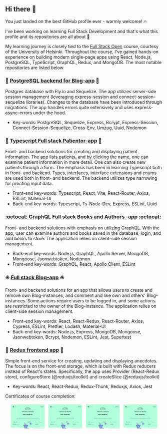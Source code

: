## Hi there 👋

You just landed on the best GitHub profile ever - warmly welcome! 🔥

I've been working on learning Full Stack Development and that's what this profile and its repositories are all about 🚀

My learning journey is closely tied to the [Full Stack Open](https://fullstackopen.com/en/about) course, courtesy of the University of Helsinki. Throughout the course, I've gained hands-on experience on building modern single-page apps using React, Node.js, PostgreSQL, TypeScript, GraphQL, Redux, and MongoDB. The most notable repositories are listed below 

### 🥇 [PostgreSQL backend for Blog-app](https://github.com/ErikHusgafvel/osa13_blogisovelluksen_backend_psql) 🥇
   Postgres database with Fly.io and Sequelize. The app utilizes server-side session management (leveraging express-session and connect-session-sequelize libraries). Changes to the database have been introduced through migrations. The app handles errors quite extensively and uses express-async-errors under the hood.
   - Key-words: PostgreSQL, Sequelize, Express, Bcrypt, Express-Session, Connect-Session-Sequelize, Cross-Env, Umzug, Uuid, Nodemon

### 🤖 [Typescript Full stack Patientor-app](https://github.com/ErikHusgafvel/HY-MOOC-Full-stack-development/tree/master/osa9/patientor) 🤖
   Front- and backend solutions for creating and displaying patient information. The app lists patients, and by clicking the name, one can examine patient information in more detail. One can also create new patients through a form. The emphasis has been in learning Typescript both in front- and backend. Types, interfaces, interface extensions and enums are used both in front- and backend. The backend utilizes type narrowing for proofing input data.
   - Front-end key-words: Typescript, React, Vite, React-Router, Axios, ESLint, Material-UI
   - Back-end key-words: Typescript, Ts-Node-Dev, Express, ESLint, Uuid

### :octocat: [GraphQL Full stack Books and Authors -app](https://github.com/ErikHusgafvel/HY-MOOC-Full-stack-development/tree/master/osa8/kirjat-ja-kirjailijat) :octocat:
Front- and backend solutions with emphasis on utilizing GraphQL. With the app, user can examine authors and books saved in the database, login, and add books to store. The application relies on client-side session management.
   - Back-end key-words: Node.js, GraphQL, Apollo Server, MongoDB, Mongoose, Jsonwebtoken, Nodemon
   - Front-end key-words: GraphQL, React, Apollo Client, ESLint

### ✳️ [Full stack Blog-app](https://github.com/ErikHusgafvel/HY-MOOC-Full-stack-development/tree/master/osa7/blogapp) ✳️
Front- and backend solutions for an app that allows users to create and remove own Blog-instances, and comment and like own and others' Blog-instances. Some actions require users to be logged in, and some actions are restricted to the owner of the Blog-instance. The application relies on client-side session management.
   - Front-end key-words: React, React-Redux, React-Router, Axios, Cypress, ESLint, Prettier, Lodash, Material-UI
   - Back-end key-words: Node.js, Express, MongoDB, Mongoose, Jsonwebtoken, Bcrypt, Nodemon, ESLint, Jest, Supertest

### 🧠 [Redux frontend app](https://github.com/ErikHusgafvel/HY-MOOC-Full-stack-development/tree/master/osa6/redux-anecdotes) 🧠
Simple front-end service for creating, updating and displaying anecdotes. The focus is on the front-end storage, which is built with Redux reducers instead of React's states. Specifically, the app uses Provider (React-Redux store), configureStore (@reduxjs/toolkit) and createSlice (@reduxjs/toolkit)
- Key-words: React, React-Redux, Redux-Thunk, Reduxjs, Axios, Jest
  
Certificates of course completion:
<p align="center">
   <img src="https://github.com/ErikHusgafvel/HY-MOOC-Full-stack-development/blob/master/certificate-fullstack_0-7.png" alt="Basic course certificate" width="23%"/> <img src="https://github.com/ErikHusgafvel/HY-MOOC-Full-stack-development/blob/master/certificate-graphql.png" alt="GraphQL certificate" width="23%"/> <img src="https://github.com/ErikHusgafvel/HY-MOOC-Full-stack-development/blob/master/certificate-typescript.png" alt="Typescript certificate" width="23%"/> <img src="https://github.com/ErikHusgafvel/HY-MOOC-Full-stack-development/blob/master/certificate-psql.png" alt="Postgres certificate" width="23%"/>
</p>
<!--
**ErikHusgafvel/ErikHusgafvel** is a ✨ _special_ ✨ repository because its `README.md` (this file) appears on your GitHub profile.

Here are some ideas to get you started:

- 🔭 I’m currently working on ...
- 🌱 I’m currently learning ...
- 👯 I’m looking to collaborate on ...
- 🤔 I’m looking for help with ...
- 💬 Ask me about ...
- 📫 How to reach me: ...
- 😄 Pronouns: ...
- ⚡ Fun fact: ...
-->

